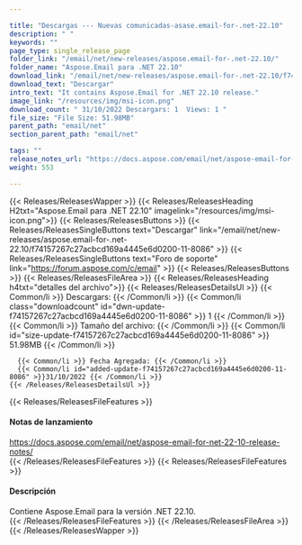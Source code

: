 ```yaml
---

title: "Descargas --- Nuevas comunicadas-asase.email-for-.net-22.10"
description: " "
keywords: ""
page_type: single_release_page
folder_link: "/email/net/new-releases/aspose.email-for-.net-22.10/"
folder_name: "Aspose.Email para .NET 22.10"
download_link: "/email/net/new-releases/aspose.email-for-.net-22.10/f74157267c27acbcd169a4445e6d0200-11-8086"
download_text: "Descargar"
intro_text: "It contains Aspose.Email for .NET 22.10 release."
image_link: "/resources/img/msi-icon.png"
download_count: " 31/10/2022 Descargars: 1  Views: 1 "
file_size: "File Size: 51.98MB"
parent_path: "email/net"
section_parent_path: "email/net"

tags: ""
release_notes_url: "https://docs.aspose.com/email/net/aspose-email-for-net-22-10-release-notes/"
weight: 553

---
```


{{< Releases/ReleasesWapper >}}
  {{< Releases/ReleasesHeading H2txt="Aspose.Email para .NET 22.10" imagelink="/resources/img/msi-icon.png">}}
  {{< Releases/ReleasesButtons >}}
    {{< Releases/ReleasesSingleButtons text="Descargar" link="/email/net/new-releases/aspose.email-for-.net-22.10/f74157267c27acbcd169a4445e6d0200-11-8086" >}}
    {{< Releases/ReleasesSingleButtons text="Foro de soporte" link="https://forum.aspose.com/c/email" >}}
  {{< Releases/ReleasesButtons >}}
  {{< Releases/ReleasesFileArea >}}
    {{< Releases/ReleasesHeading h4txt="detalles del archivo">}}
    {{< Releases/ReleasesDetailsUl >}}
      {{< Common/li >}} Descargars: {{< /Common/li >}}
      {{< Common/li class="downloadcount" id="dwn-update-f74157267c27acbcd169a4445e6d0200-11-8086" >}} 1 {{< /Common/li >}}
      {{< Common/li >}} Tamaño del archivo: {{< /Common/li >}}
      {{< Common/li id="size-update-f74157267c27acbcd169a4445e6d0200-11-8086" >}} 51.98MB {{< /Common/li >}}

      {{< Common/li >}} Fecha Agregada: {{< /Common/li >}}
      {{< Common/li id="added-update-f74157267c27acbcd169a4445e6d0200-11-8086" >}}31/10/2022 {{< /Common/li >}}
    {{< /Releases/ReleasesDetailsUl >}}

  {{< Releases/ReleasesFileFeatures >}}
      <h4>Notas de lanzamiento</h4><div><a href='https://docs.aspose.com/email/net/aspose-email-for-net-22-10-release-notes/'>https://docs.aspose.com/email/net/aspose-email-for-net-22-10-release-notes/</a></div>
  {{< /Releases/ReleasesFileFeatures >}}
  {{< Releases/ReleasesFileFeatures >}}
      <h4>Descripción</h4><div class="HTMLDescription">Contiene Aspose.Email para la versión .NET 22.10.</div>
  {{< /Releases/ReleasesFileFeatures >}}
 {{< /Releases/ReleasesFileArea >}}
{{< /Releases/ReleasesWapper >}}


